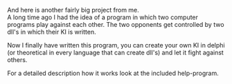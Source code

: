 And here is another fairly big project from me.  
A long time ago I had the idea of a program in which two computer programs play against each other. The two opponents get controlled by two dll's in which their KI is written.

Now I finally have written this program, you can create your own KI in delphi (or theoretical in every language that can create dll's) and let it fight against others.

For a detailed description how it works look at the included help-program.